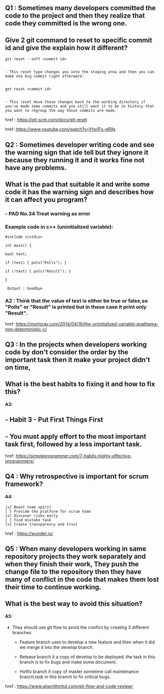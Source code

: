 ## Q1 : Sometimes many developers committed the code to the project and then they realize that code they committed is the wrong one. 

## Give 2 git command to reset to specific commit id and give the explain how it different? 


    git reset --soft <commit id>


    - This reset type changes you into the staging area and then you can make one big commit right afterward.


    get reset <commit id>


    - This reset move those changes back to the working directory if you've made some commits and you still want it to be in history that you want to regroup the way those commits are made.


href : https://git-scm.com/docs/git-reset

href: https://www.youtube.com/watch?v=Yho1Fs-gR9s



## Q2 : Sometimes developer writing code and see the warning sign that ide tell but they ignore it because they running it and it works fine not have any problems. 

## What is the pad that suitable it and write some code it has the warning sign and describes how it can affect you program?



### - PAD No.34 Treat warning as error



### Example code in c++ (uninitialized variable):

    #include <cstdio>

    int main() {

    bool text;

    if (text) { puts("Polls"); }

    if (!text) { puts("Result"); }

    }

     Output : Goodbye


### A2 : Think that the value of text is either be true or false,so "Polls" or "Result" is printed but in these case it print only "Result". 


href: https://mortoray.com/2014/04/16/the-uninitialized-variable-anathema-non-deterministic-c/


## Q3 : In the projects when developers working code by don't consider the order by the important task then it make your project didn't on time,
## What is the best habits to fixing it and how to fix this? 


#### A3:
## - Habit 3 - Put First Things First
## - You must apply effort to the most important task first, followed by a less important task.



href: https://simpleprogrammer.com/7-habits-highly-effective-programmers/


## Q4 : Why retrospective is important for scrum framework?

#### A4:
    [x] Boost team spirit
    [ ] Provide the platform for scrum team
    [x] Discover risks early
    [ ] Find mistake task
    [x] Create transparency and trust

href : https://wunder.io/


## Q5 : When many developers working in same repository projects they work separately and when they finish their work, They push the change file to the repository then they have many of conflict in the code that makes them lost their time to continue working.

## What is the best way to avoid this situation?


 #### A5:
- They should use git flow to avoid the conflict by creating 3 different branches

  - Feature branch uses to develop a new feature and then when it did we merge it into the develop branch.

  - Release branch it a copy of develop to be deployed, the task in this branch is to fix bugs and make some document.

  - Hotfix branch it copy of master sometime call maintenance branch,task in this branch to fix critical bugs.

href : https://www.algorithmtut.com/git-flow-and-code-review/